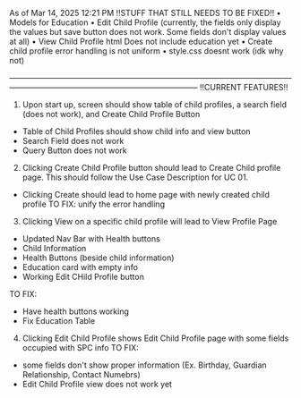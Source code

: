 As of Mar 14, 2025  12:21 PM
‼️STUFF THAT STILL NEEDS TO BE FIXED‼️
• Models for Education
• Edit Child Profile (currently, the fields only display the values but save button does not work. Some fields don't display values at all)
• View Child Profile html Does not include education yet
• Create child profile error handling is not uniform 
• style.css doesnt work (idk why not)

————————————————————————————————————————————————————————————
‼️CURRENT FEATURES‼️
1) Upon start up, screen should show table of child profiles, a search field (does not work), and Create Child Profile Button
- Table of Child Profiles should show child info and view button
- Search Field does not work
- Query Button does not work

2) Clicking Create Child Profile button should lead to Create Child profile page. This should follow the Use Case Description for UC 01.
- Clicking Create should lead to home page with newly created child profile
TO FIX: unify the error handling 

3) Clicking View on a specific child profile will lead to View Profile Page
- Updated Nav Bar with Health buttons
- Child Information
- Health Buttons (beside child information)
- Education card with empty info
- Working Edit CHild Profile button

TO FIX: 
- Have health buttons working
- Fix Education Table

4) Clicking Edit Child Profile shows Edit Child Profile page with some fields occupied with SPC info 
TO FIX:
- some fields don't show proper information (Ex. Birthday, Guardian Relationship, Contact Numebrs)
- Edit Child Profile view does not work yet
